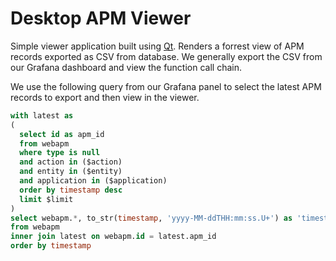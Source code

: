 # Desktop APM Viewer
Simple viewer application built using [Qt](https://qt.io/).  Renders a forrest view of APM records exported as
CSV from database.  We generally export the CSV from our Grafana dashboard and view the function call chain.

We use the following query from our Grafana panel to select the latest APM records to export and then view
in the viewer.
```sql
with latest as 
(
  select id as apm_id
  from webapm 
  where type is null
  and action in ($action)
  and entity in ($entity)
  and application in ($application)
  order by timestamp desc
  limit $limit
)
select webapm.*, to_str(timestamp, 'yyyy-MM-ddTHH:mm:ss.U+') as 'timestamp_iso'
from webapm
inner join latest on webapm.id = latest.apm_id
order by timestamp
```